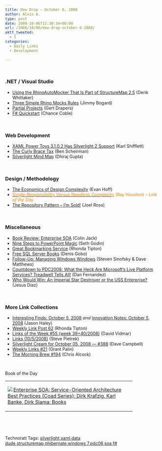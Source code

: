 ```yaml
---
title: Dew Drop – October 6, 2008
author: Alvin A.
type: post
date: 2008-10-06T12:30:34+00:00
url: /2008/10/06/dew-drop-october-6-2008/
aktt_tweeted:
  - 1
categories:
  - Daily Links
  - Development

---
```

&#160;

### .NET / Visual Studio

  * <a target="_blank" href="http://devlicio.us/blogs/derik_whittaker/archive/2008/10/05/using-the-rhinoautomocker-that-is-part-of-structuremap-2-5.aspx">Using the RhinoAutoMocker That Is Part of StructureMap 2.5</a> (Derik Whittaker)
  * <a target="_blank" href="http://www.lostechies.com/blogs/jimmy_bogard/archive/2008/10/05/three-simple-rhino-mocks-rules.aspx">Three Simple Rhino Mocks Rules</a> (Jimmy Bogard)
  * <a target="_blank" href="http://blogs.msdn.com/gertd/archive/2008/10/05/partial-projects.aspx">Partial Projects</a> (Gert Drapers)
  * <a target="_blank" href="http://leibnizdream.wordpress.com/2008/10/06/f-quickstart/">F# Quickstart</a> (Chance Coble)

&#160;

### Web Development

  * <a target="_blank" href="http://karlshifflett.wordpress.com/2008/10/05/xaml-power-toys-3102-has-silverlight-2-support/">XAML Power Toys 3.1.0.2 Has Silverlight 2 Support</a> (Karl Shifflett)
  * <a target="_blank" href="http://flux88.com/TheCurlyBraceTax.aspx">The Curly Brace Tax</a> (Ben Scheirman)
  * <a target="_blank" href="http://www.silverlightshow.net/items/Silverlight-Mind-Map.aspx">Silverlight Mind Map</a> (Dhiraj Gupta)

&#160;

### Design / Methodology

  * <a target="_blank" href="http://evanhoff.com/archive/2008/10/05/the-economics-of-design-complexity.aspx">The Economics of Design Complexity</a> (Evan Hoff)
  * <a target="_blank" href="http://www.lostechies.com/blogs/rhouston/archive/2008/10/05/single-responsibility-versus-needless-complexity.aspx"><font color="#ff8000">Single-Responsibility Versus Needless Complexity</font></a> <font color="#ff8000">(Ray Houston)<em> – Link of the Day</em></font>
  * <a target="_blank" href="http://www.rosscode.com/blog/index.php?title=the_repository_pattern_andash_iarsquo_m_&more=1&c=1&tb=1&pb=1">The Repository Pattern &#8211; I&#8217;m Sold!</a> (Joel Ross)

&#160;

### Miscellaneous

  * <a target="_blank" href="http://colinjack.blogspot.com/2008/10/book-review-enterprise-soa.html">Book Review: Enterprise SOA</a> (Colin Jack)
  * <a target="_blank" href="http://sethgodin.typepad.com/seths_blog/2008/10/nine-steps-to-p.html">Nine Steps to PowerPoint Magic</a> (Seth Godin)
  * <a target="_blank" href="http://rtipton.wordpress.com/2008/10/05/great-bookmarking-service/">Great Bookmarking Service</a> (Rhonda Tipton)
  * <a target="_blank" href="http://blogs.lessthandot.com/index.php/DataMgmt/DataDesign/title-4">Free SQL Server Books</a> (Denis Gobo)
  * <a target="_blank" href="http://blogs.msdn.com/e7/archive/2008/10/04/follow-up-managing-windows-windows.aspx">Follow-Up: Managing Windows Windows</a> (Steven Sinofsky & Dave Matthews)
  * <a target="_blank" href="http://channel9.msdn.com/posts/Dan/Countdown-to-PDC2008-What-the-heck-are-Microsofts-Live-Platform-Services-Treadwell-Tells-All/">Countdown to PDC2008: What the Heck Are Microsoft&#8217;s Live Platform Services? Treadwell Tells All!</a> (Dan Fernandez)
  * <a target="_blank" href="http://gizmodo.com/5059180/who-would-win-an-imperial-star-destroyer-or-the-uss-enterprise">Who Would Win: An Imperial Star Destroyer or the USS Enterprise?</a> (Jesus Diaz)

&#160;

### More Link Collections

  * <a target="_blank" href="http://jasonhaley.com/blog/archive/2008/10/05/142325.aspx">Interesting Finds: October 5, 2008</a>&#160;_and_&#160;<a target="_blank" href="http://jasonhaley.com/blog/archive/2008/10/05/142329.aspx">Innovation Notes: October 5, 2008</a> (Jason Haley)
  * <a target="_blank" href="http://rtipton.wordpress.com/2008/10/05/weekly-link-post-62/">Weekly Link Post 62</a> (Rhonda Tipton)
  * <a target="_blank" href="http://vidmar.net/weblog/archive/2008/10/05/links-of-the-week-55-week-39402008.aspx">Links of the Week #55 (week 39+40/2008)</a> (David Vidmar)
  * <a target="_blank" href="http://spietrek.blogspot.com/2008/10/links-1052008.html">Links (10/5/2008)</a> (Steve Pietrek)
  * <a target="_blank" href="http://geekswithblogs.net/WynApseTechnicalMusings/archive/2008/10/05/125651.aspx">Silverlight Cream for October 05, 2008 &#8212; #388</a> (Dave Campbell)
  * <a target="_blank" href="http://grantpalin.com/2008/10/05/weekly-links-21/">Weekly Links #21</a> (Grant Palin)
  * <a target="_blank" href="http://blog.cwa.me.uk/2008/10/06/the-morning-brew-194/">The Morning Brew #194</a> (Chris Alcock)

&#160;

Book of the Day

<div style="padding-bottom: 0px; margin: 0px; padding-left: 0px; padding-right: 0px; display: inline; float: none; padding-top: 0px" id="scid:7dc1bd33-94bd-46fd-a20b-0131235bcd47:8c177097-cdb5-434c-a1de-40ec606f5518" class="wlWriterEditableSmartContent">
  <table cellspacing="0" cellpadding="2" width="400" border="0" unselectable="on">
    <tr>
      <td valign="top" width="400">
        <p>
          <a title="Enterprise SOA: Service-Oriented Architecture Best Practices (Coad Series): Dirk Krafzig, Karl Banke, Dirk Slama: Books" href="http://www.amazon.com/exec/obidos/ASIN/0131465759/alvinashcraft-20"><img data-recalc-dims="1" decoding="async" src="https://i0.wp.com/images.amazon.com/images/P/0131465759.01.MZZZZZZZ.jpg?w=660" border="0" align="left" style="float:left" />Enterprise SOA: Service-Oriented Architecture Best Practices (Coad Series): Dirk Krafzig, Karl Banke, Dirk Slama: Books</a>
        </p>
      </td>
    </tr>
  </table>
</div>

&#160;

<div style="padding-bottom: 0px; margin: 0px; padding-left: 0px; padding-right: 0px; display: inline; float: none; padding-top: 0px" id="scid:C16BAC14-9A3D-4c50-9394-FBFEF7A93539:656dbfef-3736-4101-bb69-8b7de02d7f9c" class="wlWriterEditableSmartContent">
  <!--dotnetkickit-->
</div>

&#160;

<div style="padding-bottom: 0px; margin: 0px; padding-left: 0px; padding-right: 0px; display: inline; float: none; padding-top: 0px" id="scid:0767317B-992E-4b12-91E0-4F059A8CECA8:3f1e1761-4857-4c51-aee4-2e33975a5f92" class="wlWriterEditableSmartContent">
  Technorati Tags: <a href="http://technorati.com/tags/silverlight" rel="tag">silverlight</a>,<a href="http://technorati.com/tags/xaml" rel="tag">xaml</a>,<a href="http://technorati.com/tags/data+dude" rel="tag">data dude</a>,<a href="http://technorati.com/tags/structuremap" rel="tag">structuremap</a>,<a href="http://technorati.com/tags/nhibernate" rel="tag">nhibernate</a>,<a href="http://technorati.com/tags/windows+7" rel="tag">windows 7</a>,<a href="http://technorati.com/tags/pdc08" rel="tag">pdc08</a>,<a href="http://technorati.com/tags/soa" rel="tag">soa</a>,<a href="http://technorati.com/tags/f%23" rel="tag">f#</a>
</div>